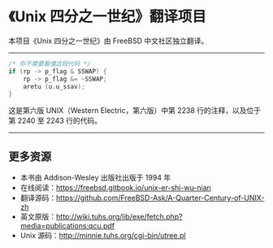 # 《Unix 四分之一世纪》翻译项目

本项目《Unix 四分之一世纪》由 FreeBSD 中文社区独立翻译。

---

```c
/* 你不需要看懂这段代码 */
if (rp -> p_flag & SSWAP) {
    rp -> p_flag &= ~SSWAP;
    aretu (u.u_ssav);
}
```

这是第六版 UNIX（Western Electric，第六版）中第 2238 行的注释，以及位于第 2240 至 2243 行的代码。

---

## 更多资源

* 本书由 Addison-Wesley 出版社出版于 1994 年
* 在线阅读：<https://freebsd.gitbook.io/unix-er-shi-wu-nian>
* 翻译源码：<https://github.com/FreeBSD-Ask/A-Quarter-Century-of-UNIX-zh>
* 英文原版：<http://wiki.tuhs.org/lib/exe/fetch.php?media=publications:qcu.pdf>
* Unix 源码：<http://minnie.tuhs.org/cgi-bin/utree.pl>
